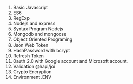 
1. Basic Javascript
2. ES6
3. RegExp
4. Nodejs and express
5. Syntax Program Nodejs
6. Mongodb and mongoose
7. Object Oriented Programing
8. Json Web Token
9. HashPassword with bcrypt
10. Refresh Token
11. 0auth 2.0 with Google account and Microsoft account.
12. Validation @hapi/joi
13. Crypto Encryption
14. Environment .ENV